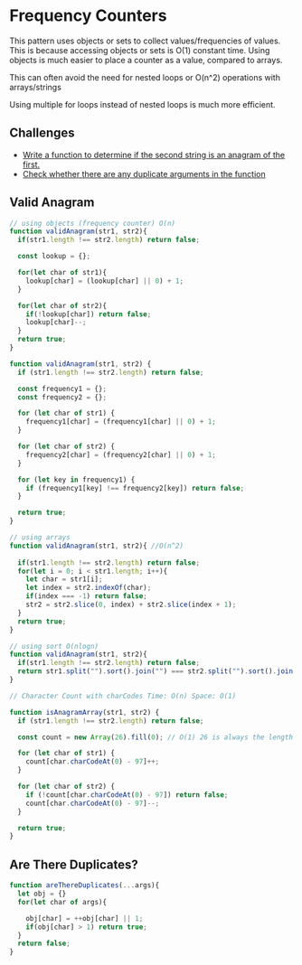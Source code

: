 # Frequency Counters

This pattern uses objects or sets to collect values/frequencies of values. This is because accessing objects or sets is O(1) constant time. Using objects is much easier to place a counter as a value, compared to arrays.

This can often avoid the need for nested loops or O(n^2) operations with arrays/strings

Using multiple for loops instead of nested loops is much more efficient. 

## Challenges

* [Write a function to determine if the second string is an anagram of the first.](#valid-anagram)
* [Check whether there are any duplicate arguments in the function](#are-there-duplicates)

## Valid Anagram
```js
// using objects (frequency counter) O(n)
function validAnagram(str1, str2){
  if(str1.length !== str2.length) return false;

  const lookup = {};

  for(let char of str1){
    lookup[char] = (lookup[char] || 0) + 1;
  }

  for(let char of str2){
    if(!lookup[char]) return false;
    lookup[char]--;
  }
  return true;
}

function validAnagram(str1, str2) {
  if (str1.length !== str2.length) return false;

  const frequency1 = {};
  const frequency2 = {};

  for (let char of str1) {
    frequency1[char] = (frequency1[char] || 0) + 1;
  }

  for (let char of str2) {
    frequency2[char] = (frequency2[char] || 0) + 1;
  }

  for (let key in frequency1) {
    if (frequency1[key] !== frequency2[key]) return false;
  }

  return true;
}
```
```js
// using arrays
function validAnagram(str1, str2){ //O(n^2)
  
  if(str1.length !== str2.length) return false;
  for(let i = 0; i < str1.length; i++){
    let char = str1[i];
    let index = str2.indexOf(char);
    if(index === -1) return false;
    str2 = str2.slice(0, index) + str2.slice(index + 1);
  }
  return true;
}
```
```js
// using sort O(nlogn)
function validAnagram(str1, str2){
  if(str1.length !== str2.length) return false;
  return str1.split("").sort().join("") === str2.split("").sort().join("");
}
```
```js
// Character Count with charCodes Time: O(n) Space: O(1)

function isAnagramArray(str1, str2) {
  if (str1.length !== str2.length) return false;

  const count = new Array(26).fill(0); // O(1) 26 is always the length of the alphabet

  for (let char of str1) {
    count[char.charCodeAt(0) - 97]++;
  }

  for (let char of str2) {
    if (!count[char.charCodeAt(0) - 97]) return false;
    count[char.charCodeAt(0) - 97]--;
  }

  return true;
}
```

## Are There Duplicates?

```js
function areThereDuplicates(...args){
  let obj = {}
  for(let char of args){

    obj[char] = ++obj[char] || 1;
    if(obj[char] > 1) return true;
  }
  return false;
}
```
